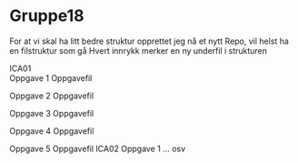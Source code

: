 # Gruppe18
For at vi skal ha litt bedre struktur opprettet jeg nå et nytt Repo, vil helst ha en filstruktur som gå 
Hvert innrykk merker en ny underfil i strukturen

ICA01  
   Oppgave 1
      Oppgavefil
   
   Oppgave 2
      Oppgavefil
   
   Oppgave 3
      Oppgavefil
   
   Oppgave 4
      Oppgavefil
  
   Oppgave 5
      Oppgavefil
ICA02 
    Oppgave 1 
      ... osv
